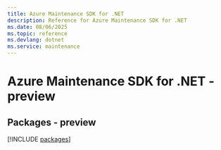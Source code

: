 ```yaml
---
title: Azure Maintenance SDK for .NET
description: Reference for Azure Maintenance SDK for .NET
ms.date: 08/06/2025
ms.topic: reference
ms.devlang: dotnet
ms.service: maintenance
---
```

# Azure Maintenance SDK for .NET - preview
## Packages - preview
[!INCLUDE [packages](maintenance-index.md)]